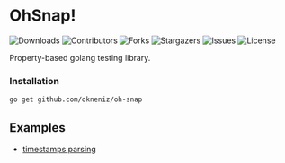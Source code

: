 # OhSnap!

![Downloads](https://img.shields.io/github/downloads/okneniz/oh-snap/total) ![Contributors](https://img.shields.io/github/contributors/okneniz/oh-snap?color=dark-green) ![Forks](https://img.shields.io/github/forks/okneniz/oh-snap?style=social) ![Stargazers](https://img.shields.io/github/stars/okneniz/oh-snap?style=social) ![Issues](https://img.shields.io/github/issues/okneniz/oh-snap) ![License](https://img.shields.io/github/license/okneniz/oh-snap)

Property-based golang testing library.

### Installation

```bash
go get github.com/okneniz/oh-snap
```

## Examples

- [timestamps parsing](https://github.com/okneniz/parsec/blob/master/examples/strings/timestamps/timestamps_test.go)
